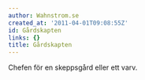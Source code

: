 ```yaml
---
author: Wahnstrom.se
created_at: '2011-04-01T09:08:55Z'
id: Gårdskapten
links: {}
title: Gårdskapten
---
```


Chefen för en skeppsgård eller ett varv.